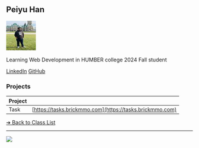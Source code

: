 <style>@import url(//readme.codeadam.ca/readme.css);</style>

## Peiyu Han

![Rohit Kumar](../images/Rohit.jpg)

Learning Web Development in HUMBER college 2024 Fall student


[LinkedIn](https://www.linkedin.com/in/rohit-kumar-80757a163/)
[GitHub](https://github.com/Coderohitk)

### Projects

| Project |                                                          |
| ------- | -------------------------------------------------------- |
| Task    | [https://tasks.brickmmo.com](https://tasks.brickmmo.com) |

[&#10132; Back to Class List](/)

---

<a href="https://brickmmo.com">
<img src="https://brickmmo.com/images/brickmmo-logo-horizontal.jpg" width="100">
</a>